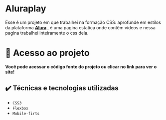 <h1>Aluraplay</h1>


  
<p> Esse é um projeto em que trabalhei na formação CSS: aprofunde em estilos da plataforma <strong> <a href="www.alura.com.br"> Alura</a> </strong>, é uma pagina estatica onde contêm videos e nessa pagina trabalhei inteiramente o css dela.

# 📁 Acesso ao projeto

**Você pode acessar o código fonte do projeto ou clicar no link para ver o site!**
  
  ## ✔️ Técnicas e tecnologias utilizadas
  
  - ``CSS3``
  - ``Flexbox``
  - ``Mobile-firts``
